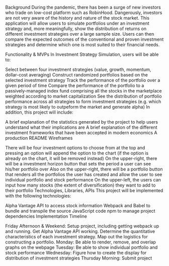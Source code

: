 Background During the pandemic, there has been a surge of new investors who trade on low-cost platform such as RobinHood. Dangerously, investors are not very aware of the history and nature of the stock market. This application will allow users to simulate portfolios under an investment strategy and, more meaningfully, show the distribution of returns on different investment strategies over a large sample size. Users can then compare the expected outcomes of the conventional and proven investment strategies and determine which one is most suited to their financial needs.

Functionality & MVPs In Investment Strategy Simulation, users will be able to:

Select between four investment strategies (value, growth, momentum, dollar-cost averaging)
Construct randomized portfolios based on the selected investment strategy
Track the performance of the portfolio over a given period of time
Compare the performance of the portfolio to a passively-managed index fund comprising all the stocks in the marketplace weighted according to market capitalization
See the distribution of portfolio performance across all strategies to form investment strategies (e.g. which strategy is most likely to outpeform the market and generate alpha)
In addition, this project will include:

A brief explanation of the statistics generated by the project to help users understand what their implications are
A brief explanation of the different investment frameworks that have been accepted in modern economics
A production README
Wireframes

There will be four investment options to choose from at the top and pressing an option will append the option to the chart (if the option is already on the chart, it will be removed instead)
On the upper-right, there will be a investment horizon button that sets the period a user can see his/her portfolio over
Also on the upper-right, there will be a portfolio button that renders all the portfolios the user has created and allow the user to see individual portfolio and stock performance
On the upper-left, the users can input how many stocks (the extent of diversification) they want to add to their portfolio
Technologies, Libraries, APIs This project will be implemented with the following technologies:

Alpha Vantage API to access stock information
Webpack and Babel to bundle and transpile the source JavaScript code
npm to manage project dependencies
Implementation Timeline

Friday Afternoon & Weekend: Setup project, including getting webpack up and running. Get Alpha Vantage API working. Determine the quantitative characteristics of each investment strategy. Map out the logistics for constructing a portfolio.
Monday: Be able to render, remove, and overlap graphs on the webpage
Tuesday: Be able to show individual portfolio and stock performance
Wednesday: Figure how to create the display for distribution of investment strategies
Thursday Morning: Submit project